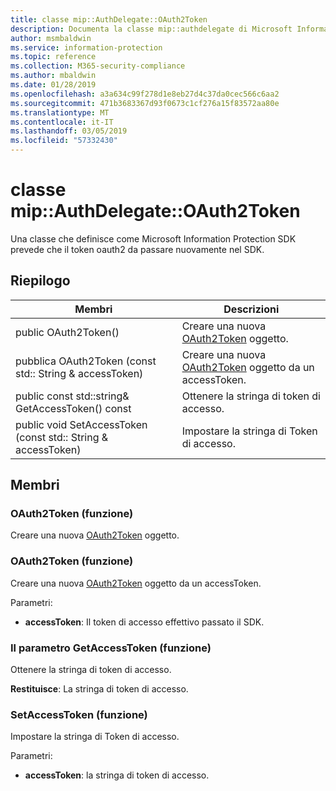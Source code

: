 ```yaml
---
title: classe mip::AuthDelegate::OAuth2Token
description: Documenta la classe mip::authdelegate di Microsoft Information Protection (MIP) SDK.
author: msmbaldwin
ms.service: information-protection
ms.topic: reference
ms.collection: M365-security-compliance
ms.author: mbaldwin
ms.date: 01/28/2019
ms.openlocfilehash: a3a634c99f278d1e8eb27d4c37da0cec566c6aa2
ms.sourcegitcommit: 471b3683367d93f0673c1cf276a15f83572aa80e
ms.translationtype: MT
ms.contentlocale: it-IT
ms.lasthandoff: 03/05/2019
ms.locfileid: "57332430"
---
```

# <a name="class-mipauthdelegateoauth2token"></a>classe mip::AuthDelegate::OAuth2Token 
Una classe che definisce come Microsoft Information Protection SDK prevede che il token oauth2 da passare nuovamente nel SDK.
  
## <a name="summary"></a>Riepilogo
 Membri                        | Descrizioni                                
--------------------------------|---------------------------------------------
public OAuth2Token()  |  Creare una nuova [OAuth2Token](class_mip_authdelegate_oauth2token.md) oggetto.
pubblica OAuth2Token (const std:: String & accessToken)  |  Creare una nuova [OAuth2Token](class_mip_authdelegate_oauth2token.md) oggetto da un accessToken.
public const std::string& GetAccessToken() const  |  Ottenere la stringa di token di accesso.
public void SetAccessToken (const std:: String & accessToken)  |  Impostare la stringa di Token di accesso.
  
## <a name="members"></a>Membri
  
### <a name="oauth2token-function"></a>OAuth2Token (funzione)
Creare una nuova [OAuth2Token](class_mip_authdelegate_oauth2token.md) oggetto.
  
### <a name="oauth2token-function"></a>OAuth2Token (funzione)
Creare una nuova [OAuth2Token](class_mip_authdelegate_oauth2token.md) oggetto da un accessToken.

Parametri:  
* **accessToken**: Il token di accesso effettivo passato il SDK.


  
### <a name="getaccesstoken-function"></a>Il parametro GetAccessToken (funzione)
Ottenere la stringa di token di accesso.

  
**Restituisce**: La stringa di token di accesso.
  
### <a name="setaccesstoken-function"></a>SetAccessToken (funzione)
Impostare la stringa di Token di accesso.

Parametri:  
* **accessToken**: la stringa di token di accesso.

